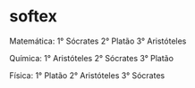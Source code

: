 # softex
Matemática:
1° Sócrates
2° Platão
3° Aristóteles

Química:
1° Aristóteles
2° Sócrates
3° Platão

Física:
1° Platão
2° Aristóteles
3° Sócrates
